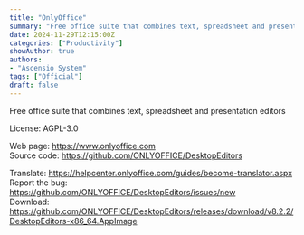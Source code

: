 ```yaml
---
title: "OnlyOffice"
summary: "Free office suite that combines text, spreadsheet and presentation editors"
date: 2024-11-29T12:15:00Z
categories: ["Productivity"]
showAuthor: true
authors:
- "Ascensio System"
tags: ["Official"]
draft: false
---
```


Free office suite that combines text, spreadsheet and presentation editors

License: AGPL-3.0

Web page: <https://www.onlyoffice.com>  
Source code: <https://github.com/ONLYOFFICE/DesktopEditors>

Translate: <https://helpcenter.onlyoffice.com/guides/become-translator.aspx>  
Report the bug: <https://github.com/ONLYOFFICE/DesktopEditors/issues/new>  
Download: <https://github.com/ONLYOFFICE/DesktopEditors/releases/download/v8.2.2/DesktopEditors-x86_64.AppImage>
